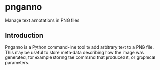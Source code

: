 # pnganno
Manage text annotations in PNG files

## Introduction

Pnganno is a Python command-line tool to add arbitrary text to a PNG file.
This may be useful to store meta-data describing how the image was generated,
for example storing the command that produced it, or graphical parameters.
